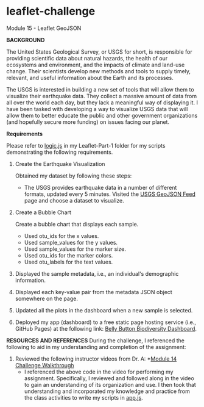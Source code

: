 # leaflet-challenge
Module 15 - Leaflet GeoJSON

**BACKGROUND**

The United States Geological Survey, or USGS for short, is responsible for providing scientific data about natural hazards, the health of our ecosystems and environment, and the impacts of climate and land-use change. Their scientists develop new methods and tools to supply timely, relevant, and useful information about the Earth and its processes.

The USGS is interested in building a new set of tools that will allow them to visualize their earthquake data. They collect a massive amount of data from all over the world each day, but they lack a meaningful way of displaying it. I have been tasked with developing a way to visualize USGS data that will allow them to better educate the public and other government organizations (and hopefully secure more funding) on issues facing our planet.

**Requirements**

Please refer to [logic.js](https://github.com/rperez025/leaflet-challenge/blob/main/static/js/logic.js) in my Leaflet-Part-1 folder for my scripts demonstrating the following requirements. 

1. Create the Earthquake Visualization

   Obtained my dataset by following these steps:
   * The USGS provides earthquake data in a number of different formats, updated every 5 minutes. Visited the [USGS GeoJSON Feed](https://earthquake.usgs.gov/earthquakes/feed/v1.0/geojson.php) page and choose a dataset to visualize.

3. Create a Bubble Chart

   Create a bubble chart that displays each sample.
     * Used otu_ids for the x values.
     * Used sample_values for the y values.
     * Used sample_values for the marker size.
     * Used otu_ids for the marker colors.
     * Used otu_labels for the text values.

4. Displayed the sample metadata, i.e., an individual's demographic information.
  
5. Displayed each key-value pair from the metadata JSON object somewhere on the page.

6. Updated all the plots in the dashboard when a new sample is selected.

7. Deployed my app (dashboard) to a free static page hosting service (i.e., GitHub Pages) at the following link: [Belly Button Biodiversity Dashboard](https://rperez025.github.io/belly-button-challenge/).

**RESOURCES AND REFERENCES**
During the challenge, I referenced the following to aid in my understanding and completion of the assignment:

1. Reviewed the following instructor videos from Dr. A:
   *[Module 14 Challenge Walkthrough](https://youtu.be/j7Q3Ax0d7vs)
     - I referenced the above code in the video for performing my assignment. Specifically, I reviewed and followed along in the video to gain an understanding of its organization and use. I then took that understanding and incorporated my knowledge and practice from the class activities to write my scripts in [app.js](https://github.com/rperez025/belly-button-challenge/blob/main/static/js/app.js).
